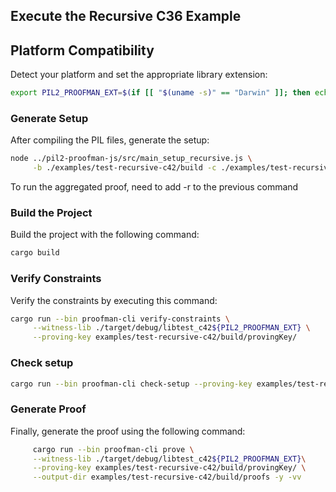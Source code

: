 ## Execute the Recursive C36 Example


## Platform Compatibility

Detect your platform and set the appropriate library extension:

```bash
export PIL2_PROOFMAN_EXT=$(if [[ "$(uname -s)" == "Darwin" ]]; then echo ".dylib"; else echo ".so"; fi)
```
### Generate Setup

After compiling the PIL files, generate the setup:

```bash
node ../pil2-proofman-js/src/main_setup_recursive.js \
     -b ./examples/test-recursive-c42/build -c ./examples/test-recursive-c42/test.circom -n test -t pil2-components/lib/std/pil -l 42
```

To run the aggregated proof, need to add -r to the previous command

### Build the Project

Build the project with the following command:

```bash
cargo build
```

### Verify Constraints

Verify the constraints by executing this command:

```bash
cargo run --bin proofman-cli verify-constraints \
     --witness-lib ./target/debug/libtest_c42${PIL2_PROOFMAN_EXT} \
     --proving-key examples/test-recursive-c42/build/provingKey/
```

### Check setup

```bash
cargo run --bin proofman-cli check-setup --proving-key examples/test-recursive-c42/build/provingKey
```

### Generate Proof

Finally, generate the proof using the following command:

```bash
     cargo run --bin proofman-cli prove \
     --witness-lib ./target/debug/libtest_c42${PIL2_PROOFMAN_EXT}\
     --proving-key examples/test-recursive-c42/build/provingKey/ \
     --output-dir examples/test-recursive-c42/build/proofs -y -vv
```